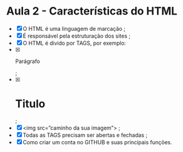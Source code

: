 # Aula 2 - Características do HTML

- [x]  O HTML é uma linguagem de marcação ;
- [x]  É responsável pela estruturação dos sites ;
- [x]  O HTML é divido por TAGS, por exemplo:
- [x]  <p>Parágrafo</p> ;
- [x]  <h1>Titulo</h1> ;
- [x]  <img src=”caminho da sua imagem”></img> ;
- [x]  Todas as TAGS precisam ser abertas e fechadas ;
- [x]  Como criar um conta no GITHUB e suas principais funções.
